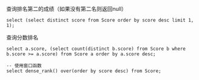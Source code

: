 查询排名第二的成绩（如果没有第二名则返回null）

```mysql
select (select distinct score from Score order by score desc limit 1, 1);
```

查询分数排名

```mysql
select a.score, (select count(distinct b.score) from Score b where b.score >= a.score) from Score a order by a.score desc;
```

```mysql
-- 使用窗口函数
select dense_rank() over(order by score desc) from Score;
```

